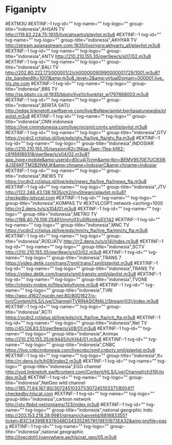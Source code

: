 # Figaniptv
#EXTM3U #EXTINF:-1 tvg-id="" tvg-name="" tvg-logo="" group-title="indonesia",AHSAN TV http://119.82.224.75:1935/live/ahsantv/playlist.m3u8 #EXTINF:-1 tvg-id="" tvg-name="" tvg-logo="" group-title="indonesia",AKHYAR TV http://stream.asianastream.com:1935/live/ngrp:akhyartv_all/playlist.m3u8 #EXTINF:-1 tvg-id="" tvg-name="" tvg-logo="" group-title="indonesia",ANTV http://210.210.155.35/qwr9ew/s/s07/02.m3u8 #EXTINF:-1 tvg-id="" tvg-name="" tvg-logo="" group-title="indonesia",BALI TV http://202.80.222.171/000001/2/ch00000090990000001729/1001.m3u8?zte_bandwidth=1001&amp;m3u8_level=2&amp;virtualDomain=000001.live_hls.zte.com #EXTINF:-1 tvg-id="" tvg-name="" tvg-logo="" group-title="indonesia",BBS TV http://ss.bbstv.co.id:1935/bbstv/live1/chunklist_w1797668003.m3u8 #EXTINF:-1 tvg-id="" tvg-name="" tvg-logo="" group-title="indonesia",BERITA SATU http://edge.linknetott.swiftserve.com/live/BsNew/amlst:beritasatunewsbs/playlist.m3u8 #EXTINF:-1 tvg-id="" tvg-name="" tvg-logo="" group-title="indonesia",CNN indonesia https://live.cnnindonesia.com/livecnn/smil:cnntv.smil/playlist.m3u8 #EXTINF:-1 tvg-id="" tvg-name="" tvg-logo="" group-title="indonesia",GTV https://vcdn2.rctiplus.id/live/eds/gtv_fta/live_fta/gtv_fta.m3u8 #EXTINF:-1 tvg-id="" tvg-name="" tvg-logo="" group-title="indonesia",INDOSIAR http://210.210.155.35/session/62c3f4aa-7aec-11ea-b162-c81f66f89318/qwr9ew/s/s04/02.m3u8?app_type=mobile&amp;userid=d0cu4j7cnm&amp;tkn=BEMV9570E7UC93I64J3E6KFTM2B2NMJK&amp;chname=IndosiarC&amp;chname=Indosiar #EXTINF:-1 tvg-id="" tvg-name="" tvg-logo="" group-title="indonesia",INEWS TV https://vcdn2.rctiplus.id/live/eds/inews_fta/live_fta/inews_fta.m3u8 #EXTINF:-1 tvg-id="" tvg-name="" tvg-logo="" group-title="indonesia",JTV http://122.248.43.138:1935/ch2/myStream/playlist.m3u8?checkedby:iptvcat.com #EXTINF:-1 tvg-id="" tvg-name="" tvg-logo="" group-title="indonesia",KOMPAS TV #EXTVLCOPT:network-caching=1000 http://rr2.dens.tv/s/s104/01.m3u8 #EXTINF:-1 tvg-id="" tvg-name="" tvg-logo="" group-title="indonesia",METRO TV http://188.40.76.108:25461/mytv01/uSIRzmks51/142 #EXTINF:-1 tvg-id="" tvg-name="" tvg-logo="" group-title="indonesia",MNC TV https://vcdn2.rctiplus.id/live/eds/mnctv_fta/live_fta/mnctv_fta.m3u8 #EXTINF:-1 tvg-id="" tvg-name="" tvg-logo="" group-title="indonesia",RODJATV http://rr2.dens.tv/s/s14/index.m3u8 #EXTINF:-1 tvg-id="" tvg-name="" tvg-logo="" group-title="indonesia",SCTV http://210.210.155.35/qwr9ew/s/s03/02.m3u8 #EXTINF:-1 tvg-id="" tvg-name="" tvg-logo="" group-title="indonesia",TRANS 7 https://video.detik.com/trans7/smil:trans7.smil/playlist.m3u8 #EXTINF:-1 tvg-id="" tvg-name="" tvg-logo="" group-title="indonesia",TRANS TV https://video.detik.com/transtv/smil:transtv.smil/playlist.m3u8 #EXTINF:-1 tvg-id="" tvg-name="" tvg-logo="" group-title="indonesia",TVONE http://chostv.mobie.in/files/iptv/tvone.m3u8 #EXTINF:-1 tvg-id="" tvg-name="" tvg-logo="" group-title="indonesia",TVRI http://wpc.d1627.nucdn.net:80/80D1627/o-tvri/Content/HLS/Live/Channel(TVRINASIONAL)/Stream(03)/index.m3u8 #EXTINF:-1 tvg-id="" tvg-name="" tvg-logo="" group-title="indonesia",RCTI https://vcdn2.rctiplus.id/live/eds/rcti_fta/live_fta/rcti_fta.m3u8 #EXTINF:-1 tvg-id="" tvg-name="" tvg-logo="" group-title="indonesia",Net TV http://45.126.83.51/qwr9ew/s/s08/01.m3u8 #EXTINF:-1 tvg-id="" tvg-name="" tvg-logo="" group-title="indonesia",Animax http://210.210.155.35/dr9445/h/h144/01.m3u8 #EXTINF:-1 tvg-id="" tvg-name="" tvg-logo="" group-title="indonesia",CNBC https://live.cnbcindonesia.com/livecnbc/smil:cnbctv.smil/playlist.m3u8 #EXTINF:-1 tvg-id="" tvg-name="" tvg-logo="" group-title="indonesia",K+ http://rr.dens.tv/h/h08/index2.m3u8 #EXTINF:-1 tvg-id="" tvg-name="" tvg-logo="" group-title="indonesia",EGG channel http://vod.linknetott.swiftcontent.com/Content/HLS/Live/Channel(ch319)/index.m3u8 #EXTINF:-1 tvg-id="" tvg-name="" tvg-logo="" group-title="indonesia",NatGeo wild channel http://185.71.64.167:80/307245103371/307245103371/80041?checkedby:hlscat.com #EXTINF:-1 tvg-id="" tvg-name="" tvg-logo="" group-title="indonesia",cartoon network http://otv.ftpbd.net/streams/123/index.m3u8 #EXTINF:-1 tvg-id="" tvg-name="" tvg-logo="" group-title="indonesia",national geogrphic indo http://203.153.218.28:9981/stream/channelid/681683355?ticket=B3C34399E8376048D3433529578519E51673EA32&amp;profile=pass #EXTINF:-1 tvg-id="" tvg-name="" tvg-logo="" group-title="indonesia",national geographic http://livecdnh1.tvanywhere.ae/hls/nat_geo/05.m3u8

